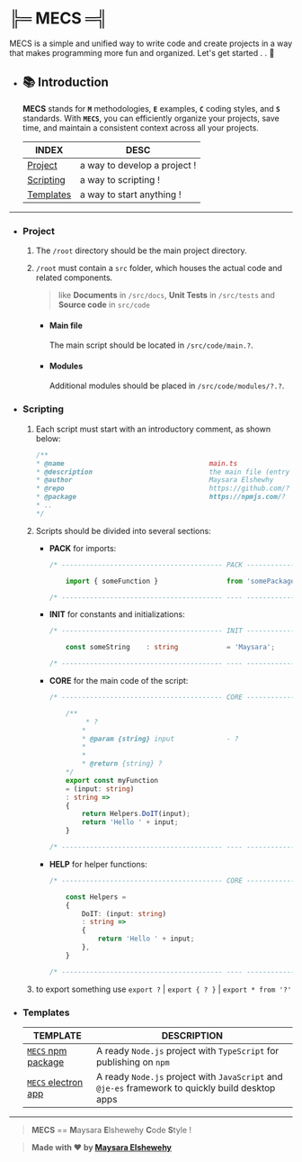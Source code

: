 # ╠═ MECS ═╣

MECS is a simple and unified way to write code and create projects in a way that makes programming more fun and organized. Let's get started . . 🚀

- ## 📚 Introduction

    **MECS** stands for **`M`** methodologies, **`E`** examples, **`C`** coding styles, and **`S`** standards. With **`MECS`**, you can efficiently organize your projects, save time, and maintain a consistent context across all your projects.


    | INDEX                   | DESC                         |
    | ----------------------- | ---------------------------- |
    | [Project](#project)     | a way to develop a project ! |
    | [Scripting](#scripting) | a way to scripting !         |
    | [Templates](#templates) | a way to start anything !    |

---

- ### Project

    1. The `/root` directory should be the main project directory.

    2. `/root` must contain a `src` folder, which houses the actual code and related components.

        > like **Documents** in `/src/docs`, **Unit Tests** in `/src/tests` and **Source code** in `src/code`

        - #### Main file
            The main script should be located in `/src/code/main.?`.

        - #### Modules
            Additional modules should be placed in `/src/code/modules/?.?`.

- ### Scripting

    1. Each script must start with an introductory comment, as shown below:

        ```ts
        /**
        * @name                                    main.ts                          (*) Required
        * @description                             the main file (entry point)      (*) Required
        * @author                                  Maysara Elshewhy                 (!) Optionally
        * @repo                                    https://github.com/?             (!) Optionally
        * @package                                 https://npmjs.com/?              (!) Optionally
        * ..
        */
        ```

    2. Scripts should be divided into several sections:

       - **PACK** for imports:

            ```ts
            /* ---------------------------------------- PACK ----------------------------------------  */

                import { someFunction }                 from 'somePackage';

            /* ---------------------------------------- ---- ----------------------------------------  */
            ```

       - **INIT** for constants and initializations:

            ```ts
            /* ---------------------------------------- INIT ----------------------------------------  */

                const someString    : string            = 'Maysara';

            /* ---------------------------------------- ---- ----------------------------------------  */
            ```

       - **CORE** for the main code of the script:

            ```ts
            /* ---------------------------------------- CORE ----------------------------------------  */

                /**
                     * ?
                    *
                    * @param {string} input             - ?
                    *
                    *
                    * @return {string} ?
                */
                export const myFunction
                = (input: string)
                : string =>
                {
                    return Helpers.DoIT(input);
                    return 'Hello ' + input;
                }

            /* ---------------------------------------- ---- ----------------------------------------  */
            ```

       - **HELP** for helper functions:

            ```ts
            /* ---------------------------------------- CORE ----------------------------------------  */

                const Helpers =
                {
                    DoIT: (input: string)
                    : string =>
                    {
                        return 'Hello ' + input;
                    },
                }

            /* ---------------------------------------- ---- ----------------------------------------  */
            ```

    3. to export something use `export ?` | `export { ? }` | `export * from '?'`


- ### Templates

    | TEMPLATE                                                                            | DESCRIPTION                                                                                      |
    | ----------------------------------------------------------------------------------- | ------------------------------------------------------------------------------------------------ |
    | [`MECS` npm package](https://github.com/Maysara-Elshewehy/mecs-npm-package)                | A ready `Node.js` project with `TypeScript` for publishing on `npm`                              |
    | [`MECS` electron app]([?](https://github.com/Maysara-Elshewehy/mecs-electron-app)) | A ready `Node.js` project with `JavaScript` and `@je-es` framework to quickly build desktop apps |

---

> **MECS** == **M**aysara **E**lshewehy **C**ode **S**tyle !

> **Made with ❤ by [Maysara Elshewehy](https://github.com/Maysara-Elshewehy)**